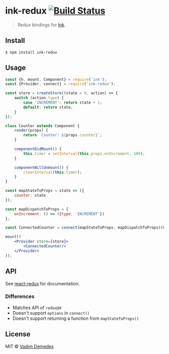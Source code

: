 # ink-redux [![Build Status](https://travis-ci.org/vadimdemedes/ink-redux.svg?branch=master)](https://travis-ci.org/vadimdemedes/ink-redux)

> Redux bindings for [Ink](https://github.com/vadimdemedes/ink).


## Install

```
$ npm install ink-redux
```


## Usage

```jsx
const {h, mount, Component} = require('ink');
const {Provider, connect} = require('ink-redux');

const store = createStore((state = 0, action) => {
	switch (action.type) {
		case 'INCREMENT': return state + 1;
		default: return state;
	}
});

class Counter extends Component {
	render(props) {
		return `Counter: ${props.counter}`;
	}

	componentDidMount() {
		this.timer = setInterval(this.props.onIncrement, 100);
	}

	componentWillUnmount() {
		clearInterval(this.timer);
	}
}

const mapStateToProps = state => ({
	counter: state
});

const mapDispatchToProps = {
	onIncrement: () => ({type: 'INCREMENT'})
};

const ConnectedCounter = connect(mapStateToProps, mapDispatchToProps)(Counter);

mount((
	<Provider store={store}>
		<ConnectedCounter/>
	</Provider>
));
```


## API

See [react-redux](https://github.com/reactjs/react-redux) for documentation.

### Differences

- Matches API of `redux@4`
- Doesn't support `options` in `connect()`
- Doesn't support returning a function from `mapStateToProps()`


## License

MIT © [Vadim Demedes](https://github.com/vadimdemedes)

